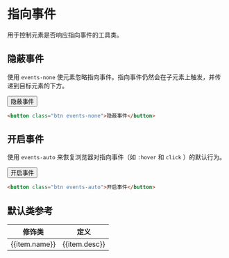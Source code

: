 # 指向事件

用于控制元素是否响应指向事件的工具类。

## 隐蔽事件

使用 `events-none` 使元素忽略指向事件。指向事件仍然会在子元素上触发，并传递到目标元素的下方。

<Example>
  <button class="btn events-none">隐蔽事件</button>
</Example>

```html
<button class="btn events-none">隐蔽事件</button>
```

## 开启事件

使用 `events-auto` 来恢复浏览器对指向事件（如 `:hover` 和 `click` ）的默认行为。

<Example>
  <button class="btn events-auto">开启事件</button>
</Example>

```html
<button class="btn events-auto">开启事件</button>
```

## 默认类参考

<Example>
  <table class="table">
    <thead>
      <tr>
        <th>修饰类</th>
        <th>定义</th>
      </tr>
    </thead>
    <tbody>
      <tr v-for="item in pointerEventsJson">
        <td>{{item.name}}</td>
        <td>{{item.desc}}</td>
      </tr>
    </tbody>
   </table>
</Example>

<script setup>
  const pointerEventsJson = [
    {name: 'events-none', desc: 'pointer-events: none;'},
    {name: 'events-auto', desc: 'pointer-events: auto;'},
  ]
</script>
